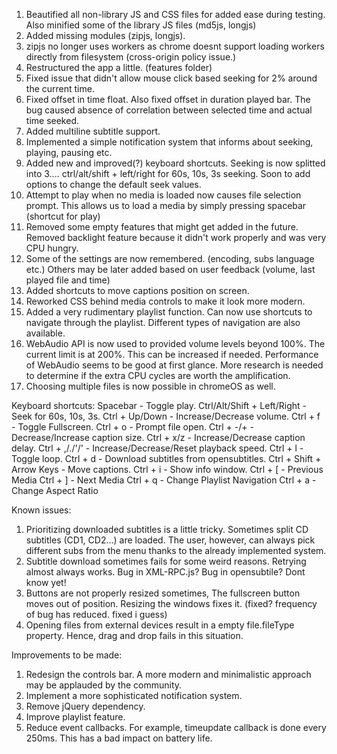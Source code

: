 1. Beautified all non-library JS and CSS files for added ease during testing. Also minified some of the library JS files (md5js, longjs)
2. Added missing modules (zipjs, longjs).
3. zipjs no longer uses workers as chrome doesnt support loading workers directly from filesystem (cross-origin policy issue.)
4. Restructured the app a little. (features folder)
5. Fixed issue that didn't allow mouse click based seeking for 2% around the current time.
6. Fixed offset in time float. Also fixed offset in duration played bar. The bug caused absence of correlation between selected time and actual time seeked.
7. Added multiline subtitle support.
8. Implemented a simple notification system that informs about seeking, playing, pausing etc.
9. Added new and improved(?) keyboard shortcuts. Seeking is now splitted into 3.... ctrl/alt/shift + left/right for 60s, 10s, 3s seeking. Soon to add options to change the default seek values.
10. Attempt to play when no media is loaded now causes file selection prompt. This allows us to load a media by simply pressing spacebar (shortcut for play)
11. Removed some empty features that might get added in the future. Removed backlight feature because it didn't work properly and was very CPU hungry.
12. Some of the settings are now remembered. (encoding, subs language etc.) Others may be later added based on user feedback (volume, last played file and time)
13. Added shortcuts to move captions position on screen.
14. Reworked CSS behind media controls to make it look more modern.
15. Added a very rudimentary playlist function. Can now use shortcuts to navigate through the playlist. Different types of navigation are also available.
16. WebAudio API is now used to provided volume levels beyond 100%. The current limit is at 200%. This can be increased if needed. Performance of WebAudio seems to be good at first glance. More research is needed to determine if the extra CPU cycles are worth the amplification.
17. Choosing multiple files is now possible in chromeOS as well.

Keyboard shortcuts:
Spacebar - Toggle play.
Ctrl/Alt/Shift + Left/Right - Seek for 60s, 10s, 3s.
Ctrl + Up/Down - Increase/Decrease volume.
Ctrl + f - Toggle Fullscreen.
Ctrl + o - Prompt file open.
Ctrl + -/+ - Decrease/Increase caption size.
Ctrl + x/z - Increase/Decrease caption delay.
Ctrl + ,/./'/' - Increase/Decrease/Reset playback speed.
Ctrl + l - Toggle loop.
Ctrl + d - Download subtitles from opensubtitles.
Ctrl + Shift + Arrow Keys - Move captions.
Ctrl + i - Show info window.
Ctrl + [ - Previous Media
Ctrl + ] - Next Media
Ctrl + q - Change Playlist Navigation
Ctrl + a - Change Aspect Ratio

Known issues:
1. Prioritizing downloaded subtitles is a little tricky. Sometimes split CD subtitles (CD1, CD2...) are loaded. The user, however, can always pick different subs from the menu thanks to the already implemented system.
2. Subtitle download sometimes fails for some weird reasons. Retrying almost always works. Bug in XML-RPC.js? Bug in opensubtile? Dont know yet!
3. Buttons are not properly resized sometimes, The fullscreen button moves out of position. Resizing the windows fixes it. (fixed? frequency of bug has reduced. fixed i guess)
4. Opening files from external devices result in a empty file.fileType property. Hence, drag and drop fails in this situation.


Improvements to be made:
1. Redesign the controls bar. A more modern and minimalistic approach may be applauded by the community.
2. Implement a more sophisticated notification system.
3. Remove jQuery dependency.
4. Improve playlist feature.
5. Reduce event callbacks. For example, timeupdate callback is done every 250ms. This has a bad impact on battery life.